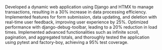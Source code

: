 Developed a dynamic web application using Django and HTMX to manage transactions, resulting in a 30% increase in data processing efficiency. Implemented features for form submission, data updating, and deletion with real-time user feedback, improving user experience by 25%.
Optimized performance with django-debug-toolbar, leading to a 20% reduction in load times. Implemented advanced functionalities such as infinite scroll, pagination, and aggregated totals, and thoroughly tested the application using pytest and factory-boy, achieving a 95% test coverage.
